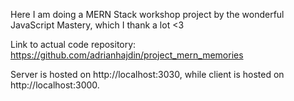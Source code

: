 Here I am doing a MERN Stack workshop project by the wonderful JavaScript Mastery, which I thank a lot <3

Link to actual code repository: https://github.com/adrianhajdin/project_mern_memories

Server is hosted on http://localhost:3030, while client is hosted on http://localhost:3000.